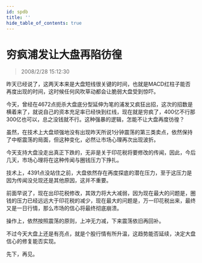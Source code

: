 ```yaml
---
id: spdb 
title: ''
hide_table_of_contents: true
---
```


# 穷疯浦发让大盘再陷彷徨

> 2008/2/28 15:12:30

<div style={{color: '#009900', fontWeight: 'bold', fontSize: '18px'}}>

昨天已经说了，这两天本来是大盘短线很关键的时间，也就是MACD红柱子能否再度出现的时间，这时候任何风吹草动都会让脆弱大盘受到惊吓。
 
今天，曾经在4672点扼杀大盘底分型延伸为笔的浦发又疯狂出招，这次的招数是横着来了，就说自己的资本充足率已经快到红线，现在就是穷疯了，400亿不行那300亿也可以，总之没钱就不行。这种强暴的逻辑，怎能不让大盘再度彷徨？
 
虽然，在技术上大盘顽强地没有出现昨天所说1分钟震荡的第三类卖点，依然保持了中枢震荡的局面，但这种变化，必然让市场心理再次出现波折。
 
今天支持大盘没走出真正下跌的，无非是关于印花税将要修改的传闻，因此，今后几天，市场心理将在这种传闻与圈钱压力下挣扎。
 
技术上，4391点没站住之前，大盘依然存在再度探底的潜在压力，至于这压力是因为传闻没兑现还是其他原因，这并不重要。
 
前面早说了，现在出印花税修改，其效力将大大减弱，因为现在最大的问题是，圈钱的压力已经远远大于印花税的减少，现在最大的问题是，万一印花税出来，最终又是一日行情，那么市场的信心将最终彻底崩溃。
 
操作上，依然按照震荡的原则，上冲无力减，下来震荡依旧再回补。
 
不过今天大盘上还是有亮点，就是个股行情有所升温，这趋势能否延续，决定大盘信心的修复能否实现。
 
先下，再见。

</div>